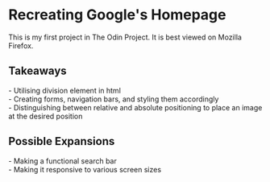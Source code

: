 <h1>Recreating Google's Homepage</h1>
This is my first project in The Odin Project. It is best viewed on Mozilla Firefox.

<h2>Takeaways</h2>
- Utilising division element in html<br/>
- Creating forms, navigation bars, and styling them accordingly<br/>
- Distinguishing between relative and absolute positioning to place an image at the desired position<br/>

<h2>Possible Expansions</h2>
- Making a functional search bar<br/>
- Making it responsive to various screen sizes<br/>

